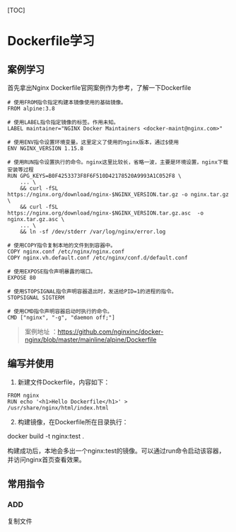 [TOC]

# Dockerfile学习

## 案例学习

首先拿出Nginx Dockerfile官网案例作为参考，了解一下Dockerfile

```log
# 使用FROM指令指定构建本镜像使用的基础镜像。
FROM alpine:3.8

# 使用LABEL指令指定镜像的标签。作用未知。
LABEL maintainer="NGINX Docker Maintainers <docker-maint@nginx.com>"

# 使用ENV指令设置环境变量。这里定义了使用的nginx版本，通过$使用
ENV NGINX_VERSION 1.15.8

# 使用RUN指令设置执行的命令。nginx这里比较长，省略一波，主要是环境设置，nginx下载安装等过程
RUN GPG_KEYS=B0F4253373F8F6F510D42178520A9993A1C052F8 \
	... \
	&& curl -fSL https://nginx.org/download/nginx-$NGINX_VERSION.tar.gz -o nginx.tar.gz \
	&& curl -fSL https://nginx.org/download/nginx-$NGINX_VERSION.tar.gz.asc  -o nginx.tar.gz.asc \
	... \
	&& ln -sf /dev/stderr /var/log/nginx/error.log

# 使用COPY指令复制本地的文件到到容器中。
COPY nginx.conf /etc/nginx/nginx.conf
COPY nginx.vh.default.conf /etc/nginx/conf.d/default.conf

# 使用EXPOSE指令声明暴露的端口。
EXPOSE 80

# 使用STOPSIGNAL指令声明容器退出时，发送给PID=1的进程的指令。
STOPSIGNAL SIGTERM

# 使用CMD指令声明容器启动时执行的命令。
CMD ["nginx", "-g", "daemon off;"]
```

> 案例地址 ：https://github.com/nginxinc/docker-nginx/blob/master/mainline/alpine/Dockerfile

## 编写并使用

1. 新建文件Dockerfile，内容如下：

```log
FROM nginx
RUN echo '<h1>Hello Dockerfile</h1>' > /usr/share/nginx/html/index.html
```

2. 构建镜像，在Dockerfile所在目录执行：

docker build -t nginx:test .

构建成功后，本地会多出一个nginx:test的镜像。可以通过run命令启动该容器，并访问nginx首页查看效果。

## 常用指令

### ADD

复制文件

